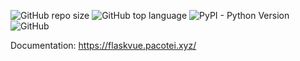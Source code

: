 ![GitHub repo size](https://img.shields.io/github/repo-size/pacotei/flask-vuejs) ![GitHub top language](https://img.shields.io/github/languages/top/pacotei/flask-vuejs) ![PyPI - Python Version](https://img.shields.io/pypi/pyversions/flask-vuejs)
![GitHub](https://img.shields.io/github/license/pacotei/flask-vuejs?style=flat-square)

Documentation: https://flaskvue.pacotei.xyz/
